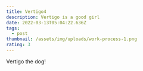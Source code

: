 ```yaml
---
title: Vertigo4
description: Vertigo is a good girl
date: 2022-03-13T05:04:22.636Z
tags:
  - post
thumbnail: /assets/img/uploads/work-process-1.png
rating: 3
---
```

Vertigo the dog!